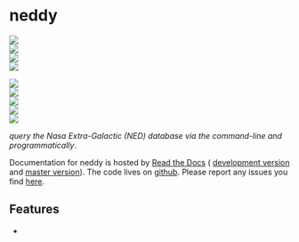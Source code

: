 # neddy

<!-- INFO BADGES -->  

[![](https://img.shields.io/pypi/pyversions/neddy)](https://pypi.org/project/neddy/)  
[![](https://img.shields.io/pypi/v/neddy)](https://pypi.org/project/neddy/)  
[![](https://img.shields.io/github/license/thespacedoctor/neddy)](https://github.com/thespacedoctor/neddy)  
[![](https://img.shields.io/pypi/dm/neddy)](https://pypi.org/project/neddy/)  

<!-- STATUS BADGES -->  

[![](http://167.99.90.204:8080/buildStatus/icon?job=neddy%2Fmaster&subject=build%20master)](http://167.99.90.204:8080/blue/organizations/jenkins/neddy/activity?branch=master)  
[![](http://167.99.90.204:8080/buildStatus/icon?job=neddy%2Fdevelop&subject=build%20dev)](http://167.99.90.204:8080/blue/organizations/jenkins/neddy/activity?branch=develop)  
[![](https://cdn.jsdelivr.net/gh/thespacedoctor/neddy@master/coverage.svg)](https://raw.githack.com/thespacedoctor/neddy/master/htmlcov/index.html)  
[![](https://readthedocs.org/projects/neddy/badge/?version=master)](https://neddy.readthedocs.io/en/master/)  
[![](https://img.shields.io/github/issues/thespacedoctor/neddy/type:%20bug?label=bug%20issues)](https://github.com/thespacedoctor/neddy/issues?q=is%3Aissue+is%3Aopen+label%3A%22type%3A+bug%22+)  

*query the Nasa Extra-Galactic (NED) database via the command-line and programmatically*.

Documentation for neddy is hosted by [Read the Docs](https://neddy.readthedocs.io/en/master/) (
[development version](https://neddy.readthedocs.io/en/develop/) and [master version](https://neddy.readthedocs.io/en/master/)). The code lives on [github](https://github.com/thespacedoctor/neddy). Please report any issues you find [here](https://github.com/thespacedoctor/neddy/issues).

## Features

* 



